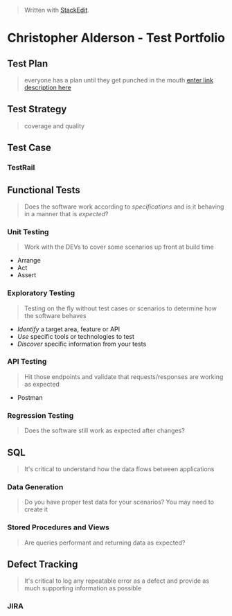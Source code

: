 


> Written with [StackEdit](https://stackedit.io/).
# Christopher Alderson - Test Portfolio
## Test Plan
> everyone has a plan until they get punched in the mouth
[enter link description here](https://github.com/chaswiso/portfolio/blob/main/Test%20Plan.md)
## Test Strategy
> coverage and quality
## Test Case
### TestRail

## Functional Tests
> Does the software work according to *specifications* and is it behaving in a manner that is *expected*?
### Unit Testing
> Work with the DEVs to cover some scenarios up front at build time
- Arrange
- Act
- Assert
### Exploratory Testing
> Testing on the fly without test cases or scenarios to determine how the software behaves
- *Identify* a target area, feature or API
- *Use* specific tools or technologies to test
- *Discover* specific information from your tests
### API Testing
> Hit those endpoints and validate that requests/responses are working as expected
- Postman
### Regression Testing
> Does the software still work as expected after changes?

## SQL
> It's critical to understand how the data flows between applications
### Data Generation
> Do you have proper test data for your scenarios? You may need to create it
### Stored Procedures and Views
> Are queries performant and returning data as expected?
## Defect Tracking
> It's critical to log any repeatable error as a defect and provide as much supporting information as possible
### JIRA


<!--stackedit_data:
eyJoaXN0b3J5IjpbNDczNTExNjQzLC0xNzI2MjIzMDQxLDEzMT
I2NjczODcsLTI3ODY1NDc1OF19
-->
